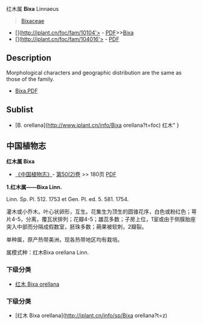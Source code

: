 红木属 **Bixa** Linnaeus

> [Bixaceae](http://www.iplant.cn/info/Bixaceae?t=foc)
* [](http://iplant.cn/foc/fam/10104'> - [PDF](http://iplant.cn/foc/pdf/Bixaceae.pdf)>>[Bixa](http://www.iplant.cn/info/Bixa?t=foc)
* [](http://iplant.cn/foc/fam/104016'> - [PDF](http://www.iplant.cn/foc/pdf/Bixa.pdf)

## Description

Morphological characters and geographic distribution are the same as those of the family.

* [Bixa.PDF](http://iplant.cn/foc/pdf/Bixa.pdf)
## Sublist
* [B.  orellana](http://www.iplant.cn/info/Bixa orellana?t=foc) 红木"
}
## 中国植物志


**红木属 Bixa**

* [《中国植物志》](http://www.iplant.cn/frps)- [第50(2)卷](http://www.iplant.cn/frps/vol/50(2)) >> 180页 [PDF](http://www.iplant.cn/frps/pdf/50(2)/180y.pdf)

**1.红木属——Bixa Linn.**

Linn. Sp. Pl. 512. 1753 et Gen. Pl. ed. 5. 581. 1754.

灌木或小乔木。叶心状卵形，互生。花集生为顶生的圆锥花序，白色或粉红色；萼片4-5，分离，覆瓦状排列；花瓣4-5；雄蕊多数；子房上位，1室或由于侧膜胎座突入中部而分隔成假数室，胚珠多数；蒴果被软刺，2瓣裂。

单种属，原产热带美洲，现各热带地区均有栽培。

属模式种：红木Bixa orellana Linn.

### 下级分类
* [红木  Bixa orellana](Bixa-orellana-红木.md)

### 下级分类
* [红木  Bixa orellana](http://iplant.cn/info/sp/Bixa orellana?t=z)
